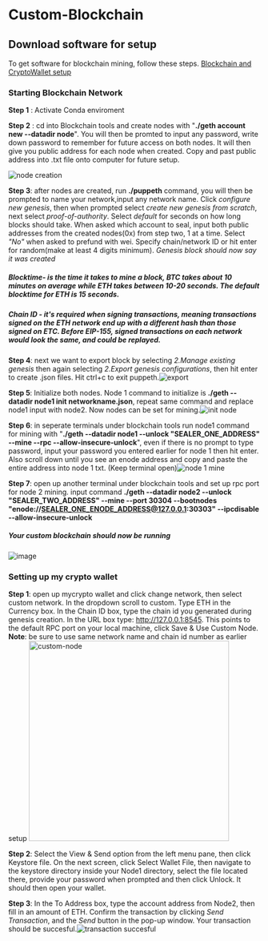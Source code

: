 # Custom-Blockchain

## Download software for setup
To get software for blockchain mining, follow these steps. 
[Blockchain and CryptoWallet setup](https://smu.bootcampcontent.com/SMU-Coding-Bootcamp/smu-dal-virt-fin-pt-08-2021-u-c/-/blob/master/01-Lesson-Plans/18-Blockchain/Supplemental/blockchain-install-guide.md)

### Starting Blockchain Network

**Step 1** : Activate Conda enviroment

**Step 2** : cd into Blockchain tools and create nodes with  "**./geth account new --datadir node**". You will then be promted to input any password, write down password to remember for future access on both nodes. It will then give you public address for each node when created. Copy and past public address into .txt file onto computer for future setup.

![node creation](https://user-images.githubusercontent.com/86683976/146997684-330b22fe-e776-4984-b3b0-1e9776666bd8.PNG)


**Step 3**: after nodes are created, run **./puppeth** command, you will then be prompted to name your network,input any network name. Click *configure new genesis*, then when prompted select *create new genesis from scratch*, next select *proof-of-authority*. Select *default* for seconds on how long blocks should take. When asked which account to seal, input both public addresses from the created nodes(0x) from step two, 1 at a time. 
Select *"No"* when asked to prefund with wei. Specify chain/network  ID or hit enter for random(make at least 4 digits minimum). *Genesis block should now say it was created*
##### Blocktime- is the time it takes to mine a block, BTC takes about 10 minutes on average while ETH takes between 10-20 seconds. The default blocktime for ETH is 15 seconds.
##### Chain ID - it's required when signing transactions, meaning transactions signed on the ETH network end up with a different hash than those signed on ETC. Before EIP-155, signed transactions on each network would look the same, and could be replayed.



**Step 4**: next we want to export block by selecting *2.Manage existing genesis* then again selecting *2.Export genesis configurations*, then hit enter to create .json files. Hit ctrl+c to exit puppeth.![export](https://user-images.githubusercontent.com/86683976/146998346-085ed1cc-a8c0-470c-beb5-8bec6a57977b.PNG)


**Step 5**: Initialize both nodes. Node 1 command to initialize is **./geth --datadir node1 init networkname.json**, repeat same command and replace node1 input with node2. Now nodes can be set for mining.![init node](https://user-images.githubusercontent.com/86683976/146998470-5f6768a3-b727-4e28-83f0-bfaecb7c26b7.PNG)


**Step 6**: in seperate terminals under blockchain tools run node1 command for mining with "**./geth --datadir node1 --unlock "SEALER_ONE_ADDRESS" --mine --rpc --allow-insecure-unlock**", even if there is no prompt to type password, input your password you entered earlier for node 1 then hit enter. Also scroll down until you see an enode address and copy and paste the entire address into node 1 txt. (Keep terminal open)![node 1 mine](https://user-images.githubusercontent.com/86683976/146998631-303fa16d-76a9-4c68-b5e6-1959b83e991a.PNG)


**Step 7**: open up another terminal under blockchain tools and set up rpc port for node 2 mining. input command **./geth --datadir node2 --unlock "SEALER_TWO_ADDRESS" --mine --port 30304 --bootnodes "enode://SEALER_ONE_ENODE_ADDRESS@127.0.0.1:30303" --ipcdisable --allow-insecure-unlock** 
##### Your custom blockchain should now be running
![image](https://user-images.githubusercontent.com/86683976/146998724-af998eb7-763a-455e-a968-f7ddfeb68c76.png)

### Setting up my crypto wallet

**Step 1**: open up mycrypto wallet and click change network, then select custom network. In the dropdown scroll to custom. Type ETH in the Currency box. In the Chain ID box, type the chain id you generated during genesis creation. In the URL box type: http://127.0.0.1:8545.  This points to the default RPC port on your local machine, click Save & Use Custom Node. **Note**: be sure to use same network name and chain id number as earlier setup <img width="400" alt="custom-node" src="https://user-images.githubusercontent.com/86683976/146999640-6b1e4ec5-e27f-43ea-8af1-7fecf421d3f5.png">

**Step 2**: Select the View & Send option from the left menu pane, then click Keystore file. On the next screen, click Select Wallet File, then navigate to the keystore directory inside your Node1 directory, select the file located there, provide your password when prompted and then click Unlock. It should then open your wallet.

**Step 3**: In the To Address box, type the account address from Node2, then fill in an amount of ETH. Confirm the transaction by clicking *Send Transaction*, and the *Send* button in the pop-up window. Your transaction should be succesful.![transaction succesful](https://user-images.githubusercontent.com/86683976/147003938-cd80a600-3590-4407-847c-7aa291800d90.PNG)
